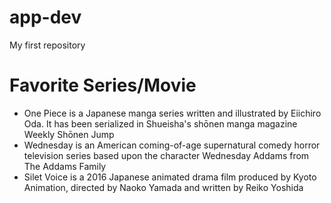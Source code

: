 # app-dev
My first repository
# Favorite Series/Movie
- One Piece is a Japanese manga series written and illustrated by Eiichiro Oda. It has been serialized in Shueisha's shōnen manga magazine Weekly Shōnen Jump
- Wednesday is an American coming-of-age supernatural comedy horror television series based upon the character Wednesday Addams from The Addams Family
- Silet Voice is a 2016 Japanese animated drama film produced by Kyoto Animation, directed by Naoko Yamada and written by Reiko Yoshida
